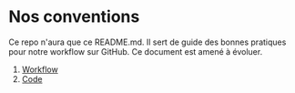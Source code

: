 # Nos conventions
Ce repo n'aura que ce README.md. Il sert de guide des bonnes pratiques pour notre workflow sur GitHub. Ce document est amené à évoluer.

1. [Workflow](https://github.com/NMSFrance/ourdoc/blob/master/WORKFLOW.md)
2. [Code](https://github.com/NMSFrance/ourdoc/blob/master/CODE.md)

